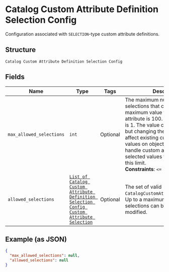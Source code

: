 
# Catalog Custom Attribute Definition Selection Config

Configuration associated with `SELECTION`-type custom attribute definitions.

## Structure

`Catalog Custom Attribute Definition Selection Config`

## Fields

| Name | Type | Tags | Description |
|  --- | --- | --- | --- |
| `max_allowed_selections` | `int` | Optional | The maximum number of selections that can be set. The maximum value for this<br>attribute is 100. The default value is 1. The value can be modified, but changing the value will not<br>affect existing custom attribute values on objects. Clients need to<br>handle custom attributes with more selected values than allowed by this limit.<br>**Constraints**: `<= 100` |
| `allowed_selections` | [`List of Catalog Custom Attribute Definition Selection Config Custom Attribute Selection`](../../doc/models/catalog-custom-attribute-definition-selection-config-custom-attribute-selection.md) | Optional | The set of valid `CatalogCustomAttributeSelections`. Up to a maximum of 100<br>selections can be defined. Can be modified. |

## Example (as JSON)

```json
{
  "max_allowed_selections": null,
  "allowed_selections": null
}
```

